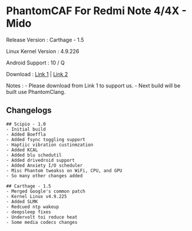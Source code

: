 # PhantomCAF For Redmi Note 4/4X - Mido

Release Version : Carthage - 1.5 

Linux Kernel Version : 4.9.226

Android Support : 10 / Q


Download : [Link 1](https://semawur.com/lDiVzg6J) | [Link 2](https://drive.google.com/file/d/116VBqSifQl1dXoprFBRwRLBEUNsApTY8/view?usp=sharing)

Notes : - Please download from Link 1 to support us.
        - Next build will be built use PhantomClang.
        
## Changelogs

```
## Scipio - 1.0
- Initial build
- Added Boeffla
- Added fsync toggling support
- Haptiic vibration custinmzation
- Added KCAL
- Added blu schedutil
- Added drivedroid support
- Added Anxiety I/O scheduler
- Misc Phantom tweakss on WiFi, CPU, and GPU
- So many other changes added

## Carthage - 1.5
- Merged Google's common patch
- Kernel Linux v4.9.225
- Added SLMK
- Redcued ntp wakeup
- deepsleep fixes
- Undervolt toi reduce heat
- Some media codecs changes

```
